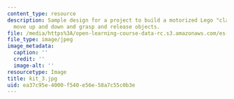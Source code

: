 ```yaml
---
content_type: resource
description: Sample design for a project to build a motorized Lego "claw" that can
  move up and down and grasp and release objects.
file: /media/https%3A/open-learning-course-data-rc.s3.amazonaws.com/es-293-lego-robotics-spring-2007/ea37c95e4000f540e56e58a7c55c0b3e_kit_3.jpg
file_type: image/jpeg
image_metadata:
  caption: ''
  credit: ''
  image-alt: ''
resourcetype: Image
title: kit_3.jpg
uid: ea37c95e-4000-f540-e56e-58a7c55c0b3e
---
```

